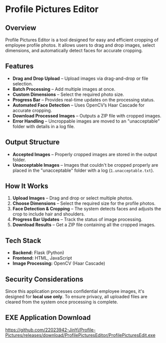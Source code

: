 # Profile Pictures Editor  

## Overview  
Profile Pictures Editor is a tool designed for easy and efficient cropping of employee profile photos. It allows users to drag and drop images, select dimensions, and automatically detect faces for accurate cropping.  

## Features  
- **Drag and Drop Upload** – Upload images via drag-and-drop or file selection.  
- **Batch Processing** – Add multiple images at once.  
- **Custom Dimensions** – Select the required photo size.  
- **Progress Bar** – Provides real-time updates on the processing status.  
- **Automated Face Detection** – Uses OpenCV’s Haar Cascade for accurate cropping.  
- **Download Processed Images** – Outputs a ZIP file with cropped images.  
- **Error Handling** – Uncroppable images are moved to an "unacceptable" folder with details in a log file.  

## Output Structure  
- **Accepted Images** – Properly cropped images are stored in the output folder.  
- **Unacceptable Images** – Images that couldn't be cropped properly are placed in the "unacceptable" folder with a log (`1.unacceptable.txt`).  

## How It Works  
1. **Upload Images** – Drag and drop or select multiple photos.  
2. **Choose Dimensions** – Select the required size for the profile photos.  
3. **Face Detection & Cropping** – The system detects faces and adjusts the crop to include hair and shoulders.  
4. **Progress Bar Updates** – Track the status of image processing.  
5. **Download Results** – Get a ZIP file containing all the cropped images.  

## Tech Stack  
- **Backend:** Flask (Python)  
- **Frontend:** HTML, JavaScript  
- **Image Processing:** OpenCV (Haar Cascade)  

## Security Considerations  
Since this application processes confidential employee images, it's designed for **local use only**. To ensure privacy, all uploaded files are cleared from the system once processing is complete.  

## EXE Application Download
https://github.com/22023942-JinYi/Profile-Pictures/releases/download/ProfilePicturesEditor/ProfilePicturesEdit.exe

